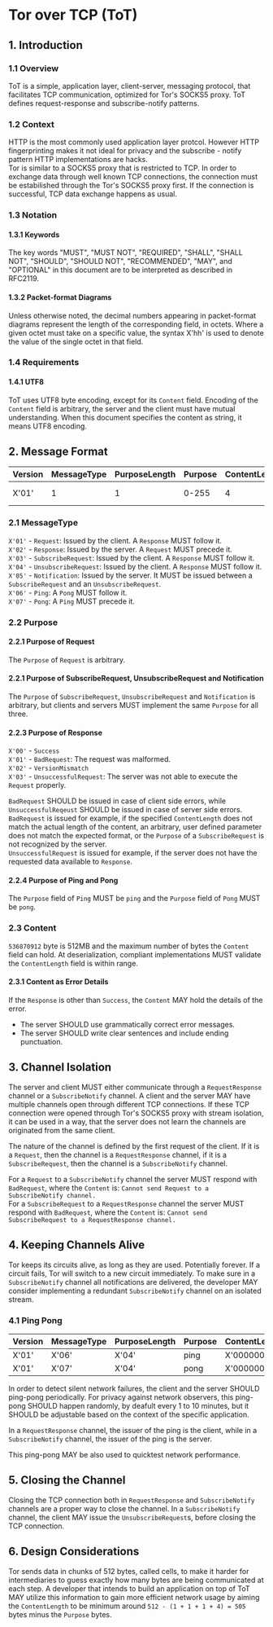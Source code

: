 # Tor over TCP (ToT)

## 1. Introduction

### 1.1 Overview

ToT is a simple, application layer, client-server, messaging protocol, that facilitates TCP communication, optimized for Tor's SOCKS5 proxy. ToT defines request-response and subscribe-notify patterns.

### 1.2 Context

HTTP is the most commonly used application layer protcol. However HTTP fingerprinting makes it not ideal for privacy and the subscribe - notify pattern HTTP implementations are hacks.  
Tor is similar to a SOCKS5 proxy that is restricted to TCP. In order to exchange data through well known TCP connections, the connection must be estabilished through the Tor's SOCKS5 proxy first. If the connection is successful, TCP data exchange happens as usual. 

### 1.3 Notation

#### 1.3.1 Keywords

The key words "MUST", "MUST NOT", "REQUIRED", "SHALL", "SHALL NOT", "SHOULD", "SHOULD NOT", "RECOMMENDED", "MAY", and "OPTIONAL" in this document are to be interpreted as described in RFC2119.

#### 1.3.2 Packet-format Diagrams

Unless otherwise noted, the decimal numbers appearing in packet-format diagrams represent the length of the corresponding field, in octets. Where a given octet must take on a specific value, the syntax X'hh' is used to denote the value of the single octet in that field.

### 1.4 Requirements

#### 1.4.1 UTF8

ToT uses UTF8 byte encoding, except for its `Content` field. Encoding of the `Content` field is arbitrary, the server and the client must have mutual understanding. When this document specifies the content as string, it means UTF8 encoding.

## 2. Message Format

| Version | MessageType | PurposeLength | Purpose | ContentLength | Content      |
|---------|-------------|---------------|---------|---------------|--------------|
| X'01'   | 1           | 1             | 0-255   | 4             | 0-536870912 |

### 2.1 MessageType

`X'01'` - `Request`: Issued by the client. A `Response` MUST follow it.  
`X'02'` - `Response`: Issued by the server. A `Request` MUST precede it.  
`X'03'` - `SubscribeRequest`: Issued by the client. A `Response` MUST follow it.  
`X'04'` - `UnsubscribeRequest`: Issued by the client. A `Response` MUST follow it.  
`X'05'` - `Notification`: Issued by the server. It MUST be issued between a `SubscribeRequest` and an `UnsubscribeRequest`.  
`X'06'` - `Ping`: A `Pong` MUST follow it.  
`X'07'` - `Pong`: A `Ping` MUST precede it.

### 2.2 Purpose

#### 2.2.1 Purpose of Request

The `Purpose` of `Request` is arbitrary.

#### 2.2.1 Purpose of SubscribeRequest, UnsubscribeRequest and Notification

The `Purpose` of `SubscribeRequest`, `UnsubscribeRequest` and `Notification` is arbitrary, but clients and servers MUST implement the same `Purpose` for all three.

#### 2.2.3 Purpose of Response

`X'00'` - `Success`  
`X'01'` - `BadRequest`: The request was malformed.  
`X'02'` - `VersionMismatch`  
`X'03'` - `UnsuccessfulRequest`: The server was not able to execute the `Request` properly.

`BadRequest` SHOULD be issued in case of client side errors, while `UnsuccessfulReqeust` SHOULD be issued in case of server side errors.  
`BadRequest` is issued for example, if the specified `ContentLength` does not match the actual length of the content, an arbitrary, user defined parameter does not match the expected format, or the `Purpose` of a `SubscribeRequest` is not recognized by the server.  
`UnsuccessfulRequest` is issued for example, if the server does not have the requested data available to `Response`.

#### 2.2.4 Purpose of Ping and Pong

The `Purpose` field of `Ping` MUST be `ping` and the `Purpose` field of `Pong` MUST be `pong`.

### 2.3 Content

`536870912` byte is 512MB and the maximum number of bytes the `Content` field can hold. At deserialization, compliant implementations MUST validate the `ContentLength` field is within range. 

#### 2.3.1 Content as Error Details
If the `Response` is other than `Success`, the `Content` MAY hold the details of the error.  

* The server SHOULD use grammatically correct error messages.
* The server SHOULD write clear sentences and include ending punctuation.

## 3. Channel Isolation

The server and client MUST either communicate through a `RequestResponse` channel or a `SubscribeNotify` channel. A client and the server MAY have multiple channels open through different TCP connections. If these TCP connection were opened through Tor's SOCKS5 proxy with stream isolation, it can be used in a way, that the server does not learn the channels are originated from the same client.

The nature of the channel is defined by the first request of the client. If it is a `Request`, then the channel is a `RequestResponse` channel, if it is a `SubscribeRequest`, then the channel is a `SubscribeNotify` channel.

For a `Request` to a `SubscribeNotify` channel the server MUST respond with `BadRequest`, where the `Content` is: `Cannot send Request to a SubscribeNotify channel.`  
For a `SubscribeRequest` to a `RequestResponse` channel the server MUST respond with `BadRequest`, where the `Content` is: `Cannot send SubscribeRequest to a RequestResponse channel.`  

## 4. Keeping Channels Alive

Tor keeps its circuits alive, as long as they are used. Potentially forever. If a circuit fails, Tor will switch to a new circuit immediately. To make sure in a `SubscribeNotify` channel all notifications are delivered, the developer MAY consider implementing a redundant `SubscribeNotify` channel on an isolated stream.  

### 4.1 Ping Pong

| Version | MessageType | PurposeLength | Purpose | ContentLength | Content |
|---------|-------------|---------------|---------|---------------|---------|
| X'01'   | X'06'       | X'04'         | ping    | X'00000000'   |         |
| X'01'   | X'07'       | X'04'         | pong    | X'00000000'   |         |

In order to detect silent network failures, the client and the server SHOULD ping-pong periodically. For privacy against network observers, this ping-pong SHOULD happen randomly, by deafult every 1 to 10 minutes, but it SHOULD be adjustable based on the context of the specific application.

In a `RequestResponse` channel, the issuer of the ping is the client, while in a `SubscribeNotify` channel, the issuer of the ping is the server.

This ping-pong MAY be also used to quicktest network performance.

## 5. Closing the Channel

Closing the TCP connection both in `RequestResponse` and `SubscribeNotify` channels are a proper way to close the channel. In a `SubscribeNotify` channel, the client MAY issue the `UnsubscribeRequest`s, before closing the TCP connection.

## 6. Design Considerations

Tor sends data in chunks of 512 bytes, called cells, to make it harder for intermediaries to guess exactly how many bytes are being communicated at each step. A developer that intends to build an application on top of ToT MAY utilize this information to gain more efficient network usage by aiming the `ContentLength` to be minimum around `512 - (1 + 1 + 1 + 4) = 505` bytes minus the `Purpose` bytes.
